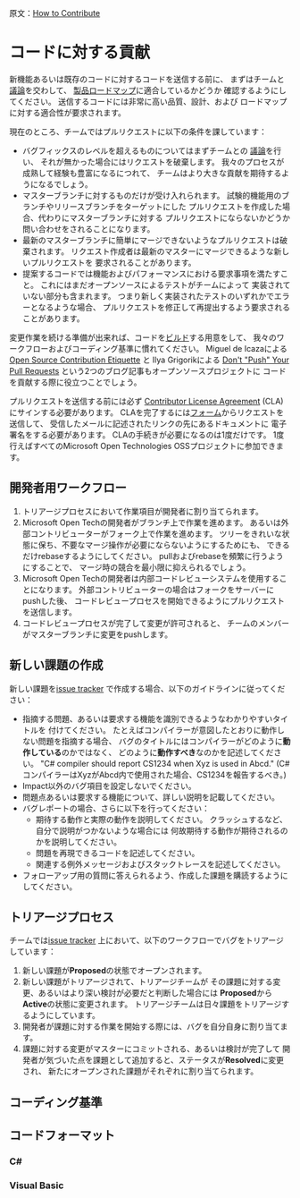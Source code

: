原文：[How to Contribute](http://roslyn.codeplex.com/wikipage?title=How%20to%20Contribute)

# コードに対する貢献

新機能あるいは既存のコードに対するコードを送信する前に、
まずはチームと[議論](https://roslyn.codeplex.com/discussions)を交わして、
[製品ロードマップ](roadmap.md)に適合しているかどうか
確認するようにしてください。
送信するコードには非常に高い品質、設計、および
ロードマップに対する適合性が要求されます。

現在のところ、チームではプルリクエストに以下の条件を課しています：

* バグフィックスのレベルを超えるものについてはまずチームとの
  [議論](https://roslyn.codeplex.com/discussions)を行い、
  それが無かった場合にはリクエストを破棄します。
  我々のプロセスが成熟して経験も豊富になるにつれて、
  チームはより大きな貢献を期待するようになるでしょう。
* マスターブランチに対するものだけが受け入れられます。
  試験的機能用のブランチやリリースブランチをターゲットにした
  プルリクエストを作成した場合、代わりにマスターブランチに対する
  プルリクエストにならないかどうか問い合わせをされることになります。
* 最新のマスターブランチに簡単にマージできないようなプルリクエストは破棄されます。
  リクエスト作成者は最新のマスターにマージできるような新しいプルリクエストを
  要求されることがあります。
* 提案するコードでは機能およびパフォーマンスにおける要求事項を満たすこと。
  これにはまだオープンソースによるテストがチームによって
  実装されていない部分も含まれます。
  つまり新しく実装されたテストのいずれかでエラーとなるような場合、
  プルリクエストを修正して再提出するよう要求されることがあります。

変更作業を続ける準備が出来れば、コードを[ビルド](build.md)する用意をして、
我々のワークフローおよびコーディング基準に慣れてください。
Miguel de Icazaによる
[Open Source Contribution Etiquette](http://tirania.org/blog/archive/2010/Dec-31.html)
と
Ilya Grigorikによる
[Don't "Push" Your Pull Requests](http://www.igvita.com/2011/12/19/dont-push-your-pull-requests/)
という2つのブログ記事もオープンソースプロジェクトに
コードを貢献する際に役立つことでしょう。

プルリクエストを送信する前には必ず
[Contributor License Agreement](https://cla.msopentech.com/) (CLA) 
にサインする必要があります。
CLAを完了するには[フォーム](https://cla.msopentech.com/)からリクエストを送信して、
受信したメールに記述されたリンクの先にあるドキュメントに
電子署名をする必要があります。
CLAの手続きが必要になるのは1度だけです。
1度行えばすべてのMicrosoft Open Technologies OSSプロジェクトに参加できます。

## 開発者用ワークフロー

1. トリアージプロセスにおいて作業項目が開発者に割り当てられます。
2. Microsoft Open Techの開発者がブランチ上で作業を進めます。
   あるいは外部コントリビューターがフォーク上で作業を進めます。
   ツリーをきれいな状態に保ち、不要なマージ操作が必要にならないようにするためにも、
   できるだけrebaseするようにしてください。
   pullおよびrebaseを頻繁に行うようにすることで、
   マージ時の競合を最小限に抑えられるでしょう。
3. Microsoft Open Techの開発者は内部コードレビューシステムを使用することになります。
   外部コントリビューターの場合はフォークをサーバーにpushした後、
   コードレビュープロセスを開始できるようにプルリクエストを送信します。
4. コードレビュープロセスが完了して変更が許可されると、
   チームのメンバーがマスターブランチに変更をpushします。

## 新しい課題の作成

新しい課題を[issue tracker](https://roslyn.codeplex.com/workitem/list/basic)
で作成する場合、以下のガイドラインに従ってください：

* 指摘する問題、あるいは要求する機能を識別できるようなわかりやすいタイトルを
  付けてください。
  たとえばコンパイラーが意図したとおりに動作しない問題を指摘する場合、
  バグのタイトルにはコンパイラーがどのように**動作している**のかではなく、
  どのように**動作すべき**なのかを記述してください。
  "C# compiler should report CS1234 when Xyz is used in Abcd."
  (C#コンパイラーはXyzがAbcd内で使用された場合、CS1234を報告するべき。)
* Impact以外のバグ項目を設定しないでください。
* 問題点あるいは要求する機能について、詳しい説明を記載してください。
* バグレポートの場合、さらに以下を行ってください：
  * 期待する動作と実際の動作を説明してください。
    クラッシュするなど、自分で説明がつかないような場合には
    何故期待する動作が期待されるのかを説明してください。
  * 問題を再現できるコードを記述してください。
  * 関連する例外メッセージおよびスタックトレースを記述してください。
* フォローアップ用の質問に答えられるよう、作成した課題を購読するようにしてください。

## トリアージプロセス

チームでは[issue tracker](https://roslyn.codeplex.com/workitem/list/basic)
上において、以下のワークフローでバグをトリアージしています：

1. 新しい課題が**Proposed**の状態でオープンされます。
2. 新しい課題がトリアージされて、トリアージチームが
   その課題に対する変更、あるいはより深い検討が必要だと判断した場合には
   **Proposed**から**Active**の状態に変更されます。
   トリアージチームは日々課題をトリアージするようにしています。
3. 開発者が課題に対する作業を開始する際には、バグを自分自身に割り当てます。
4. 課題に対する変更がマスターにコミットされる、あるいは検討が完了して
   開発者が気づいた点を課題として追加すると、ステータスが**Resolved**に変更され、
   新たにオープンされた課題がそれぞれに割り当てられます。

## コーディング基準

## コードフォーマット

### C#

### Visual Basic

